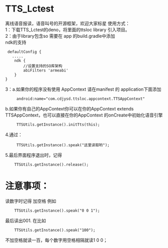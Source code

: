 # TTS_Lctest
 离线语音报读，语音叫号的开源框架，欢迎大家标星
使用方式：<br/>
1：下载TTS_Lctest的deno，将里面的ttsloc library 引入项目。<br/>
2：由于library包含so 需要在 app 的build.gradle中添加<br/>
ndk的支持

     defaultConfig {
       .....
        ndk {
            //设置支持的SO库架构
            abiFilters 'armeabi'
        }
    }
 
3：a.如果你的程序没有使用 AppContext 请在manifest 的 application下面添加
```
     android:name="com.cdjysd.ttsloc.appcontext.TTSAppContext"
```
   b.如果你有自己的AppContext你可以在你的AppContext extends  TTSAppContext，也可以直接在你的AppContext 的onCreate中初始化语音引擎
```
     TTSUtils.getInstance().initTts(this);
```
4.通过：

```
     TTSUtils.getInstance().speak("这里读取哟");
```

5.最后界面程序退出时，记得

```
    TTSUtils.getInstance().release();
```


# 注意事项：
读数字时记得 加空格  例如
```
    TTSUtils.getInstance().speak("0 0 1");
```
最后读出001.
在比如
```
    TTSUtils.getInstance().speak("100");
```
不加空格就读一百，每个数字用空格相隔就读1 0 0；

